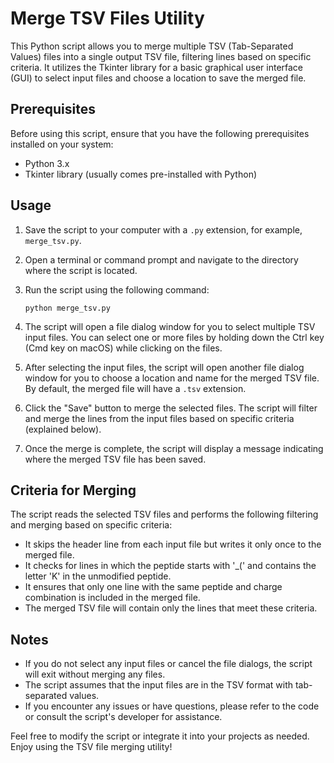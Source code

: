 # Merge TSV Files Utility

This Python script allows you to merge multiple TSV (Tab-Separated Values) files into a single output TSV file, filtering lines based on specific criteria. It utilizes the Tkinter library for a basic graphical user interface (GUI) to select input files and choose a location to save the merged file.

## Prerequisites

Before using this script, ensure that you have the following prerequisites installed on your system:
- Python 3.x
- Tkinter library (usually comes pre-installed with Python)

## Usage

1. Save the script to your computer with a `.py` extension, for example, `merge_tsv.py`.

2. Open a terminal or command prompt and navigate to the directory where the script is located.

3. Run the script using the following command:

   ```
   python merge_tsv.py
   ```

4. The script will open a file dialog window for you to select multiple TSV input files. You can select one or more files by holding down the Ctrl key (Cmd key on macOS) while clicking on the files.

5. After selecting the input files, the script will open another file dialog window for you to choose a location and name for the merged TSV file. By default, the merged file will have a `.tsv` extension.

6. Click the "Save" button to merge the selected files. The script will filter and merge the lines from the input files based on specific criteria (explained below).

7. Once the merge is complete, the script will display a message indicating where the merged TSV file has been saved.

## Criteria for Merging

The script reads the selected TSV files and performs the following filtering and merging based on specific criteria:

- It skips the header line from each input file but writes it only once to the merged file.
- It checks for lines in which the peptide starts with '_(' and contains the letter 'K' in the unmodified peptide.
- It ensures that only one line with the same peptide and charge combination is included in the merged file.
- The merged TSV file will contain only the lines that meet these criteria.

## Notes

- If you do not select any input files or cancel the file dialogs, the script will exit without merging any files.
- The script assumes that the input files are in the TSV format with tab-separated values.
- If you encounter any issues or have questions, please refer to the code or consult the script's developer for assistance.

Feel free to modify the script or integrate it into your projects as needed. Enjoy using the TSV file merging utility!